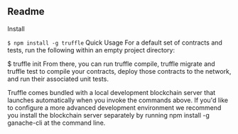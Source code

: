## Readme

Install

`$ npm install -g truffle`
Quick Usage
For a default set of contracts and tests, run the following within an empty project directory:

$ truffle init
From there, you can run truffle compile, truffle migrate and truffle test to compile your contracts, deploy those contracts to the network, and run their associated unit tests.

Truffle comes bundled with a local development blockchain server that launches automatically when you invoke the commands above. If you'd like to configure a more advanced development environment we recommend you install the blockchain server separately by running npm install -g ganache-cli at the command line.

